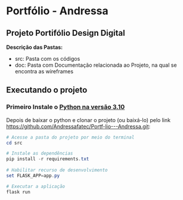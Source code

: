 # Portfólio - Andressa

## Projeto Portifólio Design Digital 

**Descrição das Pastas:**
* src: Pasta com os códigos
* doc: Pasta com Documentação relacionada ao Projeto, na qual se encontra as wireframes


## Executando o projeto

### Primeiro Instale o [Python na versão 3.10](https://www.pyth.org/download/)

Depois de baixar o python e clonar o projeto (ou baixá-lo) pelo link https://github.com/Andressafatec/Portf-lio---Andressa.git:

``` powershell
# Acesse a pasta do projeto por meio do terminal
cd src

# Instale as dependências
pip install -r requirements.txt
      
# Habilitar recurso de desenvolvimento
set FLASK_APP=app.py

# Executar a aplicação
flask run
